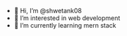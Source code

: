 - 👋 Hi, I’m @shwetank08
- 👀 I’m interested in web development
- 🌱 I’m currently learning mern stack

<!---
shwetank08/shwetank08 is a ✨ special ✨ repository because its `README.md` (this file) appears on your GitHub profile.
You can click the Preview link to take a look at your changes.
--->
